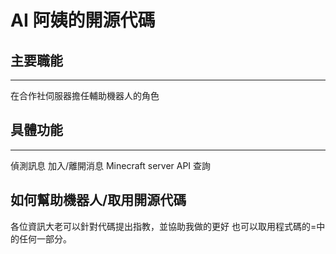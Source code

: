 # AI 阿姨的開源代碼

## 主要職能
---
在合作社伺服器擔任輔助機器人的角色
## 具體功能
---
偵測訊息
加入/離開消息
Minecraft server API 查詢

## 如何幫助機器人/取用開源代碼
各位資訊大老可以針對代碼提出指教，並協助我做的更好
也可以取用程式碼的=中的任何一部分。
